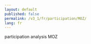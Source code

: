 ```yaml
---
layout: default
published: false
permalink: /v3_1/fr/participation/MOZ/
lang: fr
---
```


participation analysis MOZ

